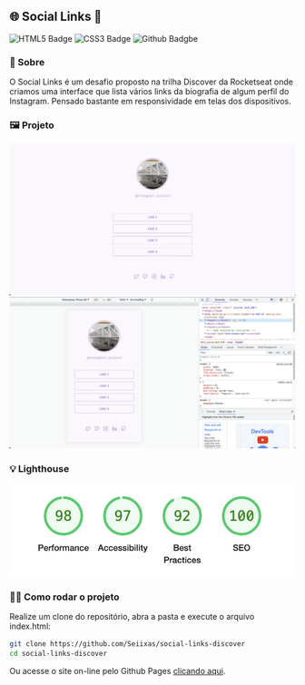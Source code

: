 ## 🌐 Social Links 👑

![HTML5 Badge](https://img.shields.io/badge/HTML5-E34F26?style=for-the-badge&logo=html5&logoColor=white) ![CSS3 Badge](https://img.shields.io/badge/CSS3-1572B6?style=for-the-badge&logo=css3&logoColor=white) ![Github Badgbe](https://img.shields.io/badge/GitHub-100000?style=for-the-badge&logo=github&logoColor=white)

### 🚀 Sobre

O Social Links é um desafio proposto na trilha Discover da Rocketseat onde criamos uma interface que lista vários links da biografia de algum perfil do Instagram. Pensado bastante em responsividade em telas dos dispositivos.

### 🖼️ Projeto

![Desktop version](./.github/images/desktop.png)
![Mobile version](./.github/images/mobile.png)

### 💡 Lighthouse

![Lighthouse performance status](./.github/images/lighthouse.png)

### 🏃‍♂️ Como rodar o projeto

Realize um clone do repositório, abra a pasta e execute o arquivo index.html:

```bash
git clone https://github.com/Seiixas/social-links-discover
cd social-links-discover
```

Ou acesse o site on-line pelo Github Pages [clicando aqui](https://seiixas.github.io/social-links-discover).
